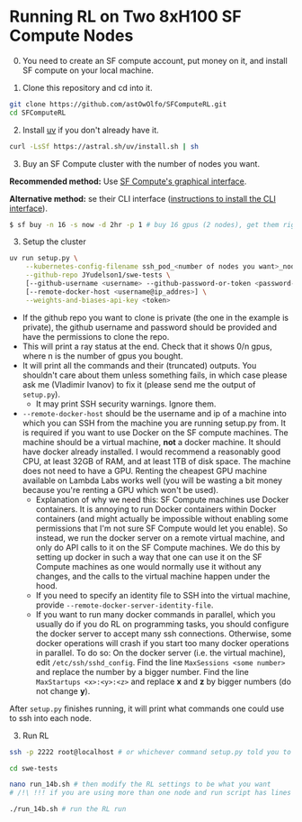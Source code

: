 # Running RL on Two 8xH100 SF Compute Nodes

0. You need to create an SF compute account, put money on it, and install SF compute on your local machine.

1. Clone this repository and cd into it.
```bash
git clone https://github.com/astOwOlfo/SFComputeRL.git
cd SFComputeRL
```

2. Install [uv](https://github.com/astral-sh/uv) if you don't already have it.
```bash
curl -LsSf https://astral.sh/uv/install.sh | sh
```

3. Buy an SF Compute cluster with the number of nodes you want.

**Recommended method:** Use [SF Compute's graphical interface](https://sfcompute.com/buy).

**Alternative method:** se their CLI interface ([instructions to install the CLI interface](https://sfcompute.com/dashboard)).
```bash
$ sf buy -n 16 -s now -d 2hr -p 1 # buy 16 gpus (2 nodes), get them right now (you can also schedule when you would like to have them), for 2 hours (this will be rounded to make the contract end on a time which's minutes are :00)
```

3. Setup the cluster
```bash
uv run setup.py \
    --kubernetes-config-filename ssh_pod_<number of nodes you want>_nodes.yaml \
    --github-repo JYudelson1/swe-tests \
    [--github-username <username> --github-password-or-token <password-or-token>] \
    [--remote-docker-host <username@ip_addres>] \
    --weights-and-biases-api-key <token>
```
- If the github repo you want to clone is private (the one in the example is private), the github username and password should be provided and have the permissions to clone the repo.
- This will print a ray status at the end. Check that it shows 0/n gpus, where n is the number of gpus you bought.
- It will print all the commands and their (truncated) outputs. You shouldn't care about them unless something fails, in which case please ask me (Vladimir Ivanov) to fix it (please send me the output of `setup.py`).
  - It may print SSH security warnings. Ignore them.
- `--remote-docker-host` should be the username and ip of a machine into which you can SSH from the machine you are running setup.py from. It is required if you want to use Docker on the SF compute machines. The machine should be a virtual machine, **not** a docker machine. It should have docker already installed. I would recommend a reasonably good CPU, at least 32GB of RAM, and at least 1TB of disk space. The machine does not need to have a GPU. Renting the cheapest GPU machine available on Lambda Labs works well (you will be wasting a bit money because you're renting a GPU which won't be used).
  - Explanation of why we need this: SF Compute machines use Docker containers. It is annoying to run Docker containers within Docker containers (and might actually be impossible without enabling some permissions that I'm not sure SF Compute would let you enable). So instead, we run the docker server on a remote virtual machine, and only do API calls to it on the SF Compute machines. We do this by setting up docker in such a way that one can use it on the SF Compute machines as one would normally use it without any changes, and the calls to the virtual machine happen under the hood.
  - If you need to specify an identity file to SSH into the virtual machine, provide `--remote-docker-server-identity-file`.
  - If you want to run many docker commands in parallel, which you usually do if you do RL on programming tasks, you should configure the docker server to accept many ssh connections. Otherwise, some docker operations will crash if you start too many docker operations in parallel. To do so: On the docker server (i.e. the virtual machine), edit `/etc/ssh/sshd_config`. Find the line `MaxSessions <some number>` and replace the number by a bigger number. Find the line `MaxStartups <x>:<y>:<z>` and replace **x** and **z** by bigger numbers (do not change **y**).

After `setup.py` finishes running, it will print what commands one could use to ssh into each node.

3. Run RL
```bash
ssh -p 2222 root@localhost # or whichever command setup.py told you to use to ssh into the HEAD node

cd swe-tests

nano run_14b.sh # then modify the RL settings to be what you want
# /!\ !!! if you are using more than one node and run script has lines which do `ray stop` and `ray start`, comment them !!! /!\

./run_14b.sh # run the RL run
```
